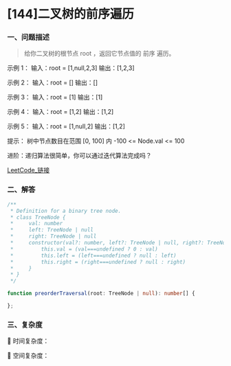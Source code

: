 # [144]二叉树的前序遍历

### 一、问题描述

> 给你二叉树的根节点 root ，返回它节点值的 前序 遍历。

示例 1：
输入：root = [1,null,2,3]
输出：[1,2,3]

示例 2：
输入：root = []
输出：[]

示例 3：
输入：root = [1]
输出：[1]

示例 4：
输入：root = [1,2]
输出：[1,2]

示例 5：
输入：root = [1,null,2]
输出：[1,2]

提示：
树中节点数目在范围 [0, 100] 内
-100 <= Node.val <= 100

进阶：递归算法很简单，你可以通过迭代算法完成吗？

[LeetCode_链接](https://leetcode.cn/problems/binary-tree-preorder-traversal/)

### 二、解答

```ts
/**
 * Definition for a binary tree node.
 * class TreeNode {
 *     val: number
 *     left: TreeNode | null
 *     right: TreeNode | null
 *     constructor(val?: number, left?: TreeNode | null, right?: TreeNode | null) {
 *         this.val = (val===undefined ? 0 : val)
 *         this.left = (left===undefined ? null : left)
 *         this.right = (right===undefined ? null : right)
 *     }
 * }
 */

function preorderTraversal(root: TreeNode | null): number[] {

};
```

### 三、复杂度

🔸 时间复杂度：

🔸 空间复杂度： 
